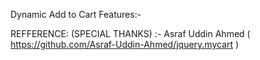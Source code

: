 Dynamic Add to Cart Features:-

REFFERENCE: (SPECIAL THANKS) :-
Asraf Uddin Ahmed ( https://github.com/Asraf-Uddin-Ahmed/jquery.mycart )
